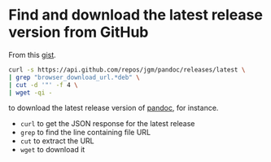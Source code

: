 # Find and download the latest release version from GitHub


From this [gist](https://gist.github.com/steinwaywhw/a4cd19cda655b8249d908261a62687f8).

```bash
curl -s https://api.github.com/repos/jgm/pandoc/releases/latest \
| grep "browser_download_url.*deb" \
| cut -d '"' -f 4 \
| wget -qi -
```

to download the latest release version of [pandoc](https://github.com/jgm/pandoc), for instance.

<!--more-->

- `curl` to get the JSON response for the latest release
- `grep` to find the line containing file URL
- `cut`  to extract the URL
- `wget` to download it

